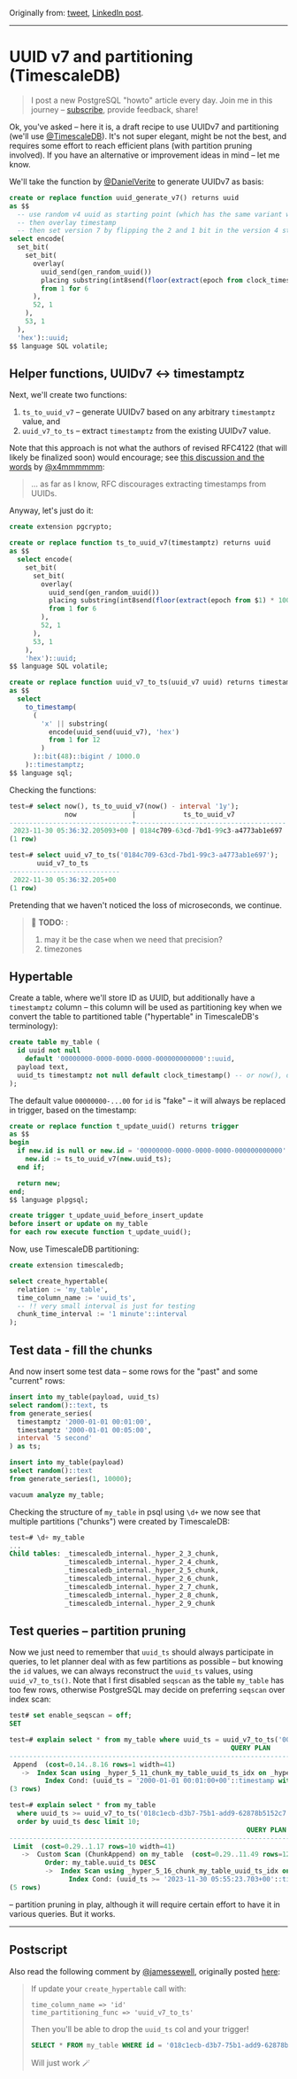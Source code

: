 Originally from: [tweet](https://twitter.com/samokhvalov/status/1730107298369171943), [LinkedIn post]().

---

# UUID v7 and partitioning (TimescaleDB)

> I post a new PostgreSQL "howto" article every day. Join me in this
> journey – [subscribe](https://twitter.com/samokhvalov/), provide feedback, share!

Ok, you've asked – here it is, a draft recipe to use UUIDv7 and partitioning (we'll
use [@TimescaleDB](https://twitter.com/TimescaleDB)). It's not super elegant, might be not the best, and requires some
effort to reach efficient plans (with partition pruning involved). If you have an alternative or improvement ideas in
mind – let me know.

We'll take the function by [@DanielVerite](https://twitter.com/DanielVerite) to generate UUIDv7 as basis:

```sql
create or replace function uuid_generate_v7() returns uuid
as $$
  -- use random v4 uuid as starting point (which has the same variant we need)
  -- then overlay timestamp
  -- then set version 7 by flipping the 2 and 1 bit in the version 4 string
select encode(
  set_bit(
    set_bit(
      overlay(
        uuid_send(gen_random_uuid())
        placing substring(int8send(floor(extract(epoch from clock_timestamp()) * 1000)::bigint) from 3)
        from 1 for 6
      ),
      52, 1
    ),
    53, 1
  ),
  'hex')::uuid;
$$ language SQL volatile;
```

## Helper functions, UUIDv7 <-> timestamptz

Next, we'll create two functions:

1. `ts_to_uuid_v7` – generate UUIDv7 based on any arbitrary `timestamptz` value, and
2. `uuid_v7_to_ts` – extract `timestamptz` from the existing UUIDv7 value.

Note that this approach is not what the authors of revised RFC4122 (that will likely be finalized soon) would encourage;
see [this discussion and the words](https://postgresql.org/message-id/flat/C80B8FDB-8D9E-48A2-82A2-48863987A1B1%40yandex-team.ru#074a05d31c9ce38bee2f8c8097877485)
by
[@x4mmmmmm](https://twitter.com/x4mmmmmm):

> ... as far as I know, RFC discourages extracting timestamps from UUIDs.

Anyway, let's just do it:

```sql
create extension pgcrypto;

create or replace function ts_to_uuid_v7(timestamptz) returns uuid
as $$
  select encode(
    set_bit(
      set_bit(
        overlay(
          uuid_send(gen_random_uuid())
          placing substring(int8send(floor(extract(epoch from $1) * 1000)::bigint) from 3)
          from 1 for 6
        ),
        52, 1
      ),
      53, 1
    ),
    'hex')::uuid;
$$ language SQL volatile;

create or replace function uuid_v7_to_ts(uuid_v7 uuid) returns timestamptz
as $$
  select
    to_timestamp(
      (
        'x' || substring(
          encode(uuid_send(uuid_v7), 'hex')
          from 1 for 12
        )
      )::bit(48)::bigint / 1000.0
    )::timestamptz;
$$ language sql;
```

Checking the functions:

```sql
test=# select now(), ts_to_uuid_v7(now() - interval '1y');
              now              |            ts_to_uuid_v7
-------------------------------+--------------------------------------
 2023-11-30 05:36:32.205093+00 | 0184c709-63cd-7bd1-99c3-a4773ab1e697
(1 row)

test=# select uuid_v7_to_ts('0184c709-63cd-7bd1-99c3-a4773ab1e697');
       uuid_v7_to_ts
----------------------------
 2022-11-30 05:36:32.205+00
(1 row)
```

Pretending that we haven't noticed the loss of microseconds, we continue.

> 🎯 **TODO:** : 
> 1) may it be the case when we need that precision? 
> 2) timezones

## Hypertable

Create a table, where we'll store ID as UUID, but additionally have a `timestamptz` column – this column will be used as
partitioning key when we convert the table to partitioned table ("hypertable" in TimescaleDB's terminology):

```sql
create table my_table (
  id uuid not null
    default '00000000-0000-0000-0000-000000000000'::uuid,
  payload text,
  uuid_ts timestamptz not null default clock_timestamp() -- or now(), depending on goals
);
```

The default value `00000000-...00` for `id` is "fake" – it will always be replaced in trigger, based on the timestamp:

```sql
create or replace function t_update_uuid() returns trigger
as $$
begin
  if new.id is null or new.id = '00000000-0000-0000-0000-000000000000'::uuid then
    new.id := ts_to_uuid_v7(new.uuid_ts);
  end if;

  return new;
end;
$$ language plpgsql;

create trigger t_update_uuid_before_insert_update
before insert or update on my_table
for each row execute function t_update_uuid();
```

Now, use TimescaleDB partitioning:

```sql
create extension timescaledb;

select create_hypertable(
  relation := 'my_table',
  time_column_name := 'uuid_ts',
  -- !! very small interval is just for testing
  chunk_time_interval := '1 minute'::interval
);
```

## Test data - fill the chunks

And now insert some test data – some rows for the "past" and some "current" rows:

```sql
insert into my_table(payload, uuid_ts)
select random()::text, ts
from generate_series(
  timestamptz '2000-01-01 00:01:00',
  timestamptz '2000-01-01 00:05:00',
  interval '5 second' 
) as ts;

insert into my_table(payload)
select random()::text
from generate_series(1, 10000);

vacuum analyze my_table;
```

Checking the structure of `my_table` in psql using `\d+` we now see that multiple partitions ("chunks") were created by
TimescaleDB:

```sql
test=# \d+ my_table
...
Child tables: _timescaledb_internal._hyper_2_3_chunk,
              _timescaledb_internal._hyper_2_4_chunk,
              _timescaledb_internal._hyper_2_5_chunk,
              _timescaledb_internal._hyper_2_6_chunk,
              _timescaledb_internal._hyper_2_7_chunk,
              _timescaledb_internal._hyper_2_8_chunk,
              _timescaledb_internal._hyper_2_9_chunk
```

## Test queries – partition pruning

Now we just need to remember that `uuid_ts` should always participate in queries, to let planner deal with as few
partitions as possible – but knowing the `id` values, we can always reconstruct the `uuid_ts` values, using 
`uuid_v7_to_ts()`. Note that I first disabled `seqscan` as the table `my_table` has too few rows, otherwise PostgreSQL 
may decide on preferring `seqscan` over index scan:

```sql
test# set enable_seqscan = off;
SET

test=# explain select * from my_table where uuid_ts = uuid_v7_to_ts('00dc6ad0-9660-7b92-a95e-1d7afdaae659');
                                                        QUERY PLAN
--------------------------------------------------------------------------------------------------------------------------
 Append  (cost=0.14..8.16 rows=1 width=41)
   ->  Index Scan using _hyper_5_11_chunk_my_table_uuid_ts_idx on _hyper_5_11_chunk  (cost=0.14..8.15 rows=1 width=41)
         Index Cond: (uuid_ts = '2000-01-01 00:01:00+00'::timestamp with time zone)
(3 rows)

test=# explain select * from my_table
  where uuid_ts >= uuid_v7_to_ts('018c1ecb-d3b7-75b1-add9-62878b5152c7')
  order by uuid_ts desc limit 10;
                                                            QUERY PLAN
-----------------------------------------------------------------------------------------------------------------------------------
 Limit  (cost=0.29..1.17 rows=10 width=41)
   ->  Custom Scan (ChunkAppend) on my_table  (cost=0.29..11.49 rows=126 width=41)
         Order: my_table.uuid_ts DESC
         ->  Index Scan using _hyper_5_16_chunk_my_table_uuid_ts_idx on _hyper_5_16_chunk  (cost=0.29..11.49 rows=126 width=41)
               Index Cond: (uuid_ts >= '2023-11-30 05:55:23.703+00'::timestamp with time zone)
(5 rows)
```

– partition pruning in play, although it will require certain effort to have it in various queries. But it works.


--------

## Postscript

Also read the following comment by [@jamessewell](https://twitter.com/jamessewell), originally posted
[here](https://twitter.com/jamessewell/status/1730125437903450129):

> If update your `create_hypertable` call with:
>
> ```
> time_column_name => 'id'
> time_partitioning_func => 'uuid_v7_to_ts'
> ```
>
> Then you'll be able to drop the `uuid_ts` col and your trigger!
>
> ```sql
> SELECT * FROM my_table WHERE id = '018c1ecb-d3b7-75b1-add9-62878b5152c7';
> ```
>
> Will just work 🪄
